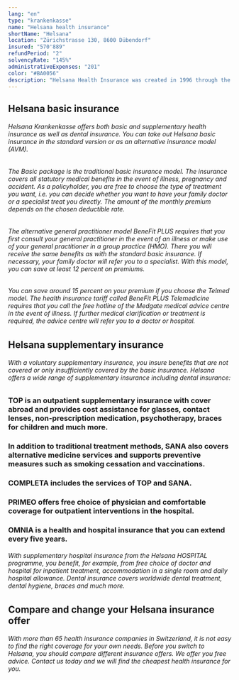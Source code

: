 ```yaml
---
lang: "en"
type: "krankenkasse"
name: "Helsana health insurance"
shortName: "Helsana"
location: "Zürichstrasse 130, 8600 Dübendorf"
insured: "570'889"
refundPeriod: "2"
solvencyRate: "145%"
administrativeExpenses: "201"
color: "#BA0056"
description: "Helsana Health Insurance was created in 1996 through the merger of Helvetia and Artisana. With more than 1.9 million policyholders and premium income of CHF 6.5 billion, it is the largest health insurance company in Switzerland. Compare the offers of Helsana health and supplementary insurance and find a suitable tariff."
---
```


## Helsana basic insurance

###### Helsana Krankenkasse offers both basic and supplementary health insurance as well as dental insurance. You can take out Helsana basic insurance in the standard version or as an alternative insurance model (AVM).

###### The Basic package is the traditional basic insurance model. The insurance covers all statutory medical benefits in the event of illness, pregnancy and accident. As a policyholder, you are free to choose the type of treatment you want, i.e. you can decide whether you want to have your family doctor or a specialist treat you directly. The amount of the monthly premium depends on the chosen deductible rate.

###### The alternative general practitioner model BeneFit PLUS requires that you first consult your general practitioner in the event of an illness or make use of your general practitioner in a group practice (HMO). There you will receive the same benefits as with the standard basic insurance. If necessary, your family doctor will refer you to a specialist. With this model, you can save at least 12 percent on premiums.

###### You can save around 15 percent on your premium if you choose the Telmed model. The health insurance tariff called BeneFit PLUS Telemedicine requires that you call the free hotline of the Medgate medical advice centre in the event of illness. If further medical clarification or treatment is required, the advice centre will refer you to a doctor or hospital.

## Helsana supplementary insurance

###### With a voluntary supplementary insurance, you insure benefits that are not covered or only insufficiently covered by the basic insurance. Helsana offers a wide range of supplementary insurance including dental insurance:

### TOP is an outpatient supplementary insurance with cover abroad and provides cost assistance for glasses, contact lenses, non-prescription medication, psychotherapy, braces for children and much more.

### In addition to traditional treatment methods, SANA also covers alternative medicine services and supports preventive measures such as smoking cessation and vaccinations.

### COMPLETA includes the services of TOP and SANA.

### PRIMEO offers free choice of physician and comfortable coverage for outpatient interventions in the hospital.

### OMNIA is a health and hospital insurance that you can extend every five years.

###### With supplementary hospital insurance from the Helsana HOSPITAL programme, you benefit, for example, from free choice of doctor and hospital for inpatient treatment, accommodation in a single room and daily hospital allowance. Dental insurance covers worldwide dental treatment, dental hygiene, braces and much more.

## Compare and change your Helsana insurance offer

###### With more than 65 health insurance companies in Switzerland, it is not easy to find the right coverage for your own needs. Before you switch to Helsana, you should compare different insurance offers. We offer you free advice. Contact us today and we will find the cheapest health insurance for you.
